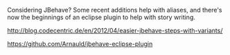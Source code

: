 [title: JBehave and Eclipse]: /
[path: /2012/04/13/jbehave-and-eclipse/]: /
[date: 2012-04-13]: /

Considering JBehave? Some recent additions help with aliases, and there's now the beginnings of an eclipse plugin to help with story writing.

http://blog.codecentric.de/en/2012/04/easier-jbehave-steps-with-variants/

https://github.com/Arnauld/jbehave-eclipse-plugin
